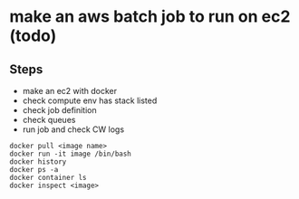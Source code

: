 # make an aws batch job to run on ec2 (todo)

## Steps
- make an ec2 with docker
- check compute env has stack listed
- check job definition
- check queues
- run job and check CW logs

```
docker pull <image name>
docker run -it image /bin/bash
docker history
docker ps -a
docker container ls
docker inspect <image>
```